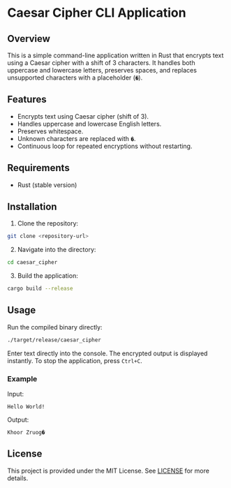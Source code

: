 # Caesar Cipher CLI Application

## Overview
This is a simple command-line application written in Rust that encrypts text using a Caesar cipher with a shift of 3 characters. It handles both uppercase and lowercase letters, preserves spaces, and replaces unsupported characters with a placeholder (`�`).

## Features
- Encrypts text using Caesar cipher (shift of 3).
- Handles uppercase and lowercase English letters.
- Preserves whitespace.
- Unknown characters are replaced with `�`.
- Continuous loop for repeated encryptions without restarting.

## Requirements
- Rust (stable version)

## Installation
1. Clone the repository:
```bash
git clone <repository-url>
```

2. Navigate into the directory:
```bash
cd caesar_cipher
```

3. Build the application:
```bash
cargo build --release
```

## Usage
Run the compiled binary directly:
```bash
./target/release/caesar_cipher
```

Enter text directly into the console. The encrypted output is displayed instantly. To stop the application, press `Ctrl+C`.

### Example
Input:
```
Hello World!
```

Output:
```
Khoor Zruog�
```

## License
This project is provided under the MIT License. See [LICENSE](LICENSE) for more details.


